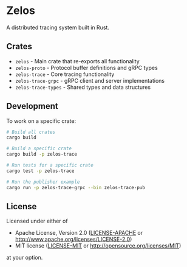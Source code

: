 # Zelos

A distributed tracing system built in Rust.

## Crates

- `zelos` - Main crate that re-exports all functionality
- `zelos-proto` - Protocol buffer definitions and gRPC types
- `zelos-trace` - Core tracing functionality
- `zelos-trace-grpc` - gRPC client and server implementations
- `zelos-trace-types` - Shared types and data structures

## Development

To work on a specific crate:

```bash
# Build all crates
cargo build

# Build a specific crate
cargo build -p zelos-trace

# Run tests for a specific crate
cargo test -p zelos-trace

# Run the publisher example
cargo run -p zelos-trace-grpc --bin zelos-trace-pub
```

## License

Licensed under either of

 * Apache License, Version 2.0 ([LICENSE-APACHE](LICENSE-APACHE) or http://www.apache.org/licenses/LICENSE-2.0)
 * MIT license ([LICENSE-MIT](LICENSE-MIT) or http://opensource.org/licenses/MIT)

at your option.

